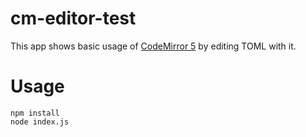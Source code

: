# cm-editor-test

This app shows basic usage of
[CodeMirror 5](https://github.com/codemirror/codemirror5)
by editing TOML with it.

# Usage

```
npm install
node index.js
```

